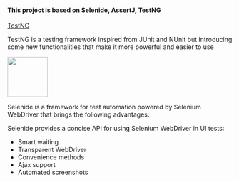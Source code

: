 #### This project is based on Selenide, AssertJ, TestNG


[TestNG](http://testng.org/doc/documentation-main.html)

TestNG is a testing framework inspired from JUnit and NUnit but introducing some new functionalities that make it more powerful and easier to use

<a href="http://selenide.org/documentation.html"><img src="https://selenide.org/images/selenide-logo-big.png" width="90" ></a>

Selenide is a framework for test automation powered by Selenium WebDriver that brings the following advantages:

Selenide provides a concise API for using Selenium WebDriver in UI tests:

* Smart waiting
* Transparent WebDriver
* Convenience methods
* Ajax support
* Automated screenshots
